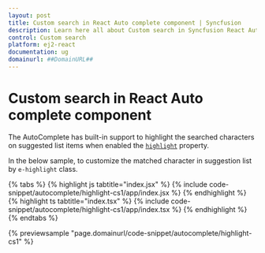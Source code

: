 ```yaml
---
layout: post
title: Custom search in React Auto complete component | Syncfusion
description: Learn here all about Custom search in Syncfusion React Auto complete component of Syncfusion Essential JS 2 and more.
control: Custom search 
platform: ej2-react
documentation: ug
domainurl: ##DomainURL##
---
```


# Custom search in React Auto complete component

The AutoComplete has built-in support to highlight the searched characters on suggested list items when enabled the [`highlight`](https://ej2.syncfusion.com/react/documentation/api/auto-complete/#highlight) property.

In the below sample, to customize the matched character in suggestion list by `e-highlight` class.

{% tabs %}
{% highlight js tabtitle="index.jsx" %}
{% include code-snippet/autocomplete/highlight-cs1/app/index.jsx %}
{% endhighlight %}
{% highlight ts tabtitle="index.tsx" %}
{% include code-snippet/autocomplete/highlight-cs1/app/index.tsx %}
{% endhighlight %}
{% endtabs %}

 {% previewsample "page.domainurl/code-snippet/autocomplete/highlight-cs1" %}